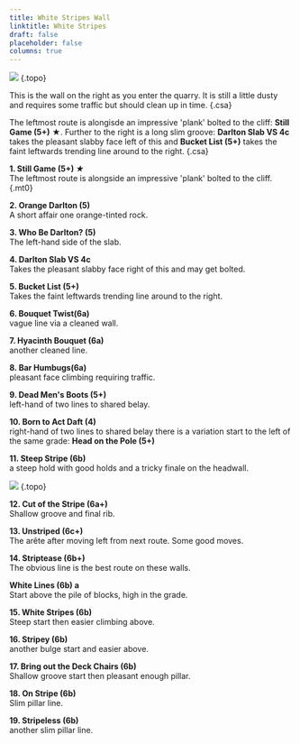 ```yaml
---
title: White Stripes Wall
linktitle: White Stripes
draft: false
placeholder: false
columns: true
---
```



![](/img/peak/stoney/Darlton-white-stripes-LH.jpg)
{.topo}

This is the wall on the right as you enter the quarry. It is still a little dusty and requires some traffic but should clean up in time.
{.csa}

The leftmost route is alongisde an impressive 'plank' bolted to the cliff: **Still Game (5+)** ★. Further to the right is a long slim groove: **Darlton Slab VS 4c** takes the pleasant slabby face left of this and **Bucket List (5+)** takes the faint leftwards trending line around to the right.
{.csa}

**1\. Still Game (5+) *★***  
The leftmost route is alongside an impressive 'plank' bolted to the cliff.
{.mt0}

**2\. Orange Darlton (5)**  
A short affair one orange-tinted rock.

**3\. Who Be Darlton? (5)**  
The left-hand side of the slab.

**4\. Darlton Slab VS 4c**  
Takes the pleasant slabby face right of this and may get bolted.

**5\. Bucket List (5+)**  
Takes the faint leftwards trending line around to the right.

**6\. Bouquet Twist(6a)**  
vague line via a cleaned wall.

**7\. Hyacinth Bouquet (6a)**  
another cleaned line.

**8\. Bar Humbugs(6a)**  
pleasant face climbing requiring traffic.

**9\. Dead Men's Boots (5+)**  
left-hand of two lines to shared belay.

**10\. Born to Act Daft (4)**  
right-hand of two lines to shared belay there is a variation start to the left of the same grade: **Head on the Pole (5+)**

**11\. Steep Stripe (6b)**  
a steep hold with good holds and a tricky finale on the headwall.

![](/img/peak/stoney/Darlton-white-stripes-RH.jpg)
{.topo}

**12\. Cut of the Stripe (6a+)**  
Shallow groove and final rib.

**13\. Unstriped (6c+)**  
The arête after moving left from next route. Some good moves.

**14\. Striptease (6b+)**  
The obvious line is the best route on these walls.

**White Lines (6b) a**  
Start above the pile of blocks, high in the grade.

**15\. White Stripes (6b)**  
Steep start then easier climbing above.

**16\. Stripey (6b)**  
another bulge start and easier above.

**17\. Bring out the Deck Chairs (6b)**  
Shallow groove start then pleasant enough pillar.

**18\. On Stripe (6b)**  
Slim pillar line.

**19\. Stripeless (6b)**  
another slim pillar line.